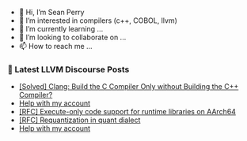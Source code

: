- 👋 Hi, I’m Sean Perry
- 👀 I’m interested in compilers (c++, COBOL, llvm)
- 🌱 I’m currently learning ...
- 💞️ I’m looking to collaborate on ...
- 📫 How to reach me ...

<!---
s66perry/s66perry is a ✨ special ✨ repository because its `README.md` (this file) appears on your GitHub profile.
You can click the Preview link to take a look at your changes.
--->
### 📕 Latest LLVM Discourse Posts

<!-- DISCOURSE-LLVM:START -->
- [[Solved] Clang: Build the C Compiler Only without Building the C++ Compiler?](https://discourse.llvm.org/t/solved-clang-build-the-c-compiler-only-without-building-the-c-compiler/86118#post_7)
- [Help with my account](https://discourse.llvm.org/t/help-with-my-account/86549#post_3)
- [[RFC] Execute-only code support for runtime libraries on AArch64](https://discourse.llvm.org/t/rfc-execute-only-code-support-for-runtime-libraries-on-aarch64/86180#post_4)
- [[RFC] Requantization in quant dialect](https://discourse.llvm.org/t/rfc-requantization-in-quant-dialect/86607#post_1)
- [Help with my account](https://discourse.llvm.org/t/help-with-my-account/86549#post_2)
<!-- DISCOURSE-LLVM:END -->
